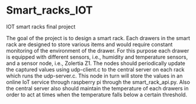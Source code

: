# Smart_racks_IOT


IOT smart racks final project

The goal of the project is to design a smart rack. Each drawers in the smart rack are
designed to store various items and would require constant monitoring of the environment
of the drawer. For this purpose each drawer is equipped with different sensors, i.e.,
humidity and temperature sensors, and a sensor node, i.e., Zolertia Z1. 
The nodes should periodically update the captured values using udp-client.c to the central
server on each rack which runs the udp-server.c. This node in turn will store the values 
in an online IoT service through raspberry pi through the smart_rack_api.py. Also
the central server also should maintain the temperature of each drawers in order to act at
times when the temperature falls below a certain threshold.
